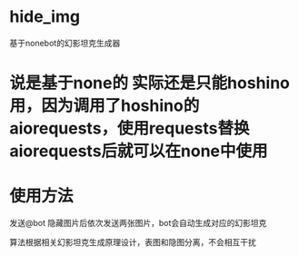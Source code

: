 # hide_img
基于nonebot的幻影坦克生成器

# 说是基于none的 实际还是只能hoshino用，因为调用了hoshino的aiorequests，使用requests替换aiorequests后就可以在none中使用

# 使用方法

发送@bot 隐藏图片后依次发送两张图片，bot会自动生成对应的幻影坦克

算法根据相关幻影坦克生成原理设计，表图和隐图分离，不会相互干扰
